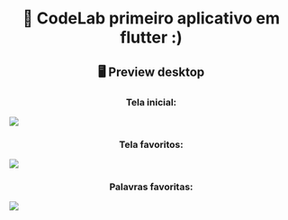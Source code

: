 
<div align=center>
  
  # 📱 CodeLab primeiro aplicativo em flutter :)

  ## 🖥️ Preview desktop 

  ### Tela inicial:
  
</div>

 <img align=center src="https://media.discordapp.net/attachments/700742922542514257/1151292544798425191/image.png?width=1032&height=580">

<div align=center>
  
  ### Tela favoritos:
  
</div>

<img align=center src="https://media.discordapp.net/attachments/700742922542514257/1151292633906425956/image.png?width=1032&height=580">

<div align=center>
  
  ### Palavras favoritas:
  
</div>
<img align=center src="https://media.discordapp.net/attachments/700742922542514257/1151292634174849024/image.png?width=1032&height=580">

